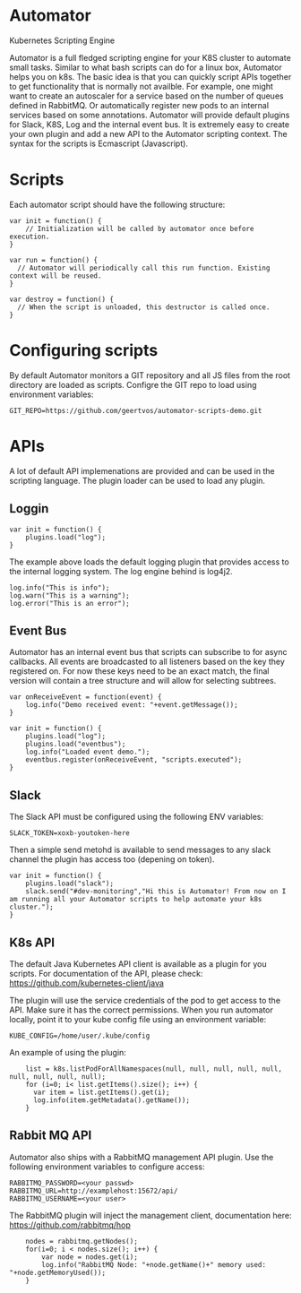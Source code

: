 # Automator
Kubernetes Scripting Engine

Automator is a full fledged scripting engine for your K8S cluster to automate small tasks. Similar to what bash scripts can do for a linux box, Automator helps you on k8s. The basic idea is that you can quickly script APIs together to get functionality that is normally not availble. For example, one might want to create an autoscaler for a service based on the number of queues defined in RabbitMQ. Or automatically register new pods to an internal services based on some annotations. Automator will provide default plugins for Slack, K8S, Log and the internal event bus. It is extremely easy to create your own plugin and add a new API to the Automator scripting context. The syntax for the scripts is Ecmascript (Javascript).

# Scripts
Each automator script should have the following structure:
```
var init = function() {
    // Initialization will be called by automator once before execution.
}

var run = function() {
  // Automator will periodically call this run function. Existing context will be reused.
}

var destroy = function() {
  // When the script is unloaded, this destructor is called once.
}
```

# Configuring scripts #
By default Automator monitors a GIT repository and all JS files from the root directory are loaded as scripts. Configre the GIT repo to load using environment variables:
```
GIT_REPO=https://github.com/geertvos/automator-scripts-demo.git
```

# APIs #
A lot of default API implemenations are provided and can be used in the scripting language. The plugin loader can be used to load any plugin.

## Loggin ##
```
var init = function() {
    plugins.load("log");
}
```

The example above loads the default logging plugin that provides access to the internal logging system. The log engine behind is log4j2.
```
log.info("This is info");
log.warn("This is a warning");
log.error("This is an error");
```

## Event Bus ##
Automator has an internal event bus that scripts can subscribe to for async callbacks. All events are broadcasted to all listeners based on the key they registered on. For now these keys need to be an exact match, the final version will contain a tree structure and will allow for selecting subtrees.
```
var onReceiveEvent = function(event) {
    log.info("Demo received event: "+event.getMessage());
}

var init = function() {
    plugins.load("log");
    plugins.load("eventbus");
    log.info("Loaded event demo.");
    eventbus.register(onReceiveEvent, "scripts.executed");
}
```

## Slack ##
The Slack API must be configured using the following ENV variables:
```
SLACK_TOKEN=xoxb-youtoken-here
```
Then a simple send metohd is available to send messages to any slack channel the plugin has access too (depening on token).
```
var init = function() {
    plugins.load("slack");
    slack.send("#dev-monitoring","Hi this is Automator! From now on I am running all your Automator scripts to help automate your k8s cluster.");
}
```

## K8s API ##
The default Java Kubernetes API client is available as a plugin for you scripts. For documentation of the API, please check: https://github.com/kubernetes-client/java
  
The plugin will use the service credentials of the pod to get access to the API. Make sure it has the correct permissions. When you run automator locally, point it to your kube config file using an environment variable:
```
KUBE_CONFIG=/home/user/.kube/config
```
An example of using the plugin:
```
    list = k8s.listPodForAllNamespaces(null, null, null, null, null, null, null, null, null);
    for (i=0; i< list.getItems().size(); i++) {
      var item = list.getItems().get(i);
      log.info(item.getMetadata().getName());
    }
```

## Rabbit MQ API ##
Automator also ships with a RabbitMQ management API plugin. 
Use the following environment variables to configure access:
```
RABBITMQ_PASSWORD=<your passwd>
RABBITMQ_URL=http://examplehost:15672/api/
RABBITMQ_USERNAME=<your user>
```
The RabbitMQ plugin will inject the management client, documentation here: https://github.com/rabbitmq/hop
```
    nodes = rabbitmq.getNodes();
    for(i=0; i < nodes.size(); i++) {
        var node = nodes.get(i);
        log.info("RabbitMQ Node: "+node.getName()+" memory used: "+node.getMemoryUsed());
    }
```

